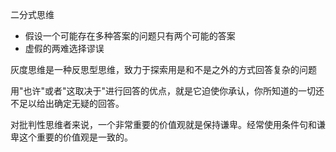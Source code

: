 二分式思维

- 假设一个可能存在多种答案的问题只有两个可能的答案
- 虚假的两难选择谬误

灰度思维是一种反思型思维，致力于探索用是和不是之外的方式回答复杂的问题

用"也许"或者"这取决于"进行回答的优点，就是它迫使你承认，你所知道的一切还不足以给出确定无疑的回答。

对批判性思维者来说，一个非常重要的价值观就是保持谦卑。经常使用条件句和谦卑这个重要的价值观是一致的。